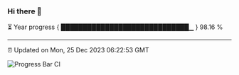 ### Hi there 👋

⏳ Year progress { █████████████████████████████▁ } 98.16 %

---

⏰ Updated on Mon, 25 Dec 2023 06:22:53 GMT

![Progress Bar CI](https://github.com/ZhaoGui/ZhaoGui/workflows/Progress%20Bar%20CI/badge.svg)
